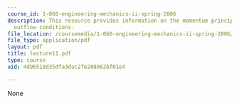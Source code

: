 ```yaml
---
course_id: 1-060-engineering-mechanics-ii-spring-2006
description: This resource provides information on the momentum principle, and general
  outflow conditions.
file_location: /coursemedia/1-060-engineering-mechanics-ii-spring-2006/4d96518d35dfa3dac2fe2088626f01e4_lecture11.pdf
file_type: application/pdf
layout: pdf
title: lecture11.pdf
type: course
uid: 4d96518d35dfa3dac2fe2088626f01e4

---
```

None